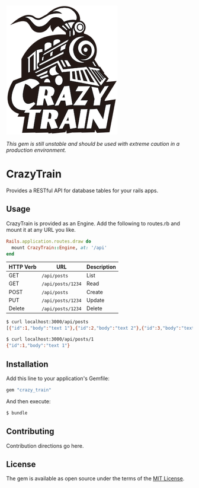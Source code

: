 ![CrazyTrain Logo](./crazy_train.png)

*This gem is still unstable and should be used with extreme caution in a production environment.*

# CrazyTrain
Provides a RESTful API for database tables for your rails apps.

## Usage
CrazyTrain is provided as an Engine.
Add the following to routes.rb and mount it at any URL you like.

```ruby
Rails.application.routes.draw do
  mount CrazyTrain::Engine, at: '/api'
end
```

| HTTP Verb | URL | Description |
| --------- | --- | ----------- |
| GET | `/api/posts` | List |
| GET | `/api/posts/1234` | Read |
| POST | `/api/posts` | Create |
| PUT | `/api/posts/1234` | Update |
| Delete | `/api/posts/1234` | Delete |

```sh
$ curl localhost:3000/api/posts
[{"id":1,"body":"text 1"},{"id":2,"body":"text 2"},{"id":3,"body":"text 3"}]
```

```sh
$ curl localhost:3000/api/posts/1
{"id":1,"body":"text 1"}
```

## Installation
Add this line to your application's Gemfile:

```ruby
gem "crazy_train"
```

And then execute:
```bash
$ bundle
```

## Contributing
Contribution directions go here.

## License
The gem is available as open source under the terms of the [MIT License](https://opensource.org/licenses/MIT).
